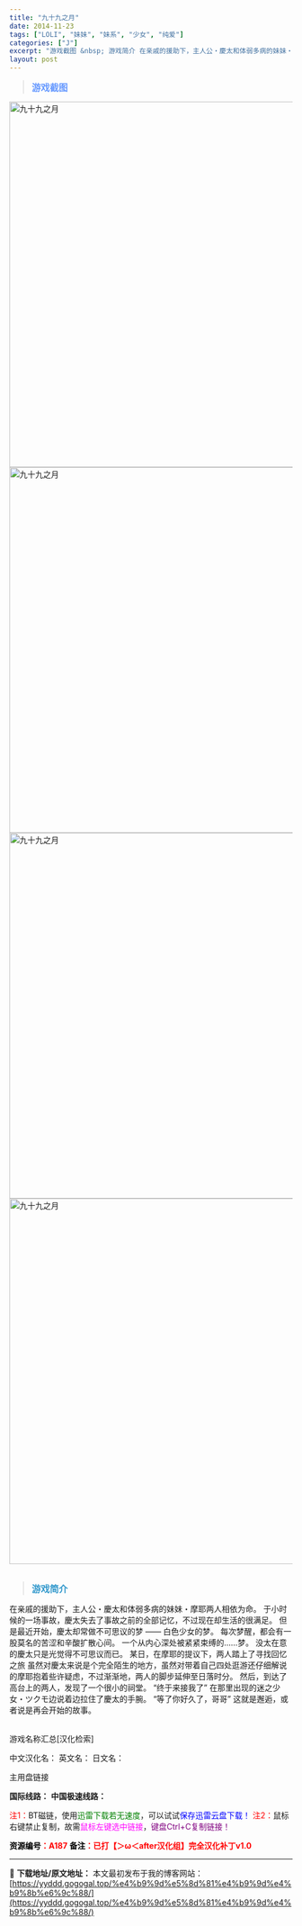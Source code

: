```yaml
---
title: "九十九之月"
date: 2014-11-23
tags: ["LOLI", "妹妹", "妹系", "少女", "纯爱"]
categories: ["J"]
excerpt: "游戏截图 &nbsp; 游戏简介 在亲戚的援助下，主人公・慶太和体弱多病的妹妹・摩耶两人相依为命。 于小时候的一场事故，慶太失去了事故之前的全部记忆，不过现在却生活的很满足。 但是最近开始，慶太却常做不可思议的梦 —— 白色少女的梦。 每次梦醒，都会有一股莫名的苦涩和辛酸扩散心间。 一个从内心深处被&hellip;"
layout: post
---
```


<div>
<blockquote><b><span style="font-size: 12pt; color: #6699ff;">游戏截图</span></b></blockquote>
<div><img title="点击放大" src="https://yyddd.gogogal.top/wp-content/uploads/2025/04/20250430_6811da9343591.webp" alt="九十九之月" width="650" /></div>
<div><img title="点击放大" src="https://yyddd.gogogal.top/wp-content/uploads/2025/04/20250430_6811da94c7368.webp" alt="九十九之月" width="650" /></div>
<div><img title="点击放大" src="https://yyddd.gogogal.top/wp-content/uploads/2025/04/20250430_6811da9875e1c.webp" alt="九十九之月" width="650" /></div>
<div><img title="点击放大" src="https://yyddd.gogogal.top/wp-content/uploads/2025/04/20250430_6811da9c7d48c.webp" alt="九十九之月" width="650" /></div>
&nbsp;
<blockquote><b><span style="font-size: 12pt; color: #3399cc;">游戏简介</span></b></blockquote>
<div>在亲戚的援助下，主人公・慶太和体弱多病的妹妹・摩耶两人相依为命。
于小时候的一场事故，慶太失去了事故之前的全部记忆，不过现在却生活的很满足。
但是最近开始，慶太却常做不可思议的梦 —— 白色少女的梦。
每次梦醒，都会有一股莫名的苦涩和辛酸扩散心间。
一个从内心深处被紧紧束缚的……梦。
没太在意的慶太只是光觉得不可思议而已。
某日，在摩耶的提议下，两人踏上了寻找回忆之旅
虽然对慶太来说是个完全陌生的地方，虽然对带着自己四处逛游还仔细解说的摩耶抱着些许疑虑，不过渐渐地，两人的脚步延伸至日落时分。
然后，到达了高台上的两人，发现了一个很小的祠堂。
“终于来接我了”
在那里出现的迷之少女・ツクモ边说着边拉住了慶太的手腕。
“等了你好久了，哥哥”
这就是邂逅，或者说是再会开始的故事。</div>
&nbsp;

游戏名称汇总[汉化检索]

中文汉化名：
英文名：
日文名：
</div>
<div class="panel panel-primary">
<div class="panel-heading">主用盘链接</div>
<div class="panel-body">

<b>国际线路：</b>
<b>中国极速线路：</b>


<span style="color: #ff0000;">注1：</span>BT磁链，使用<span style="color: #008000;">迅雷下载若无速度</span>，可以试试<span style="color: #0000ff;">保存迅雷云盘下载！</span>
<span style="color: #ff0000;">注2：</span>鼠标右键禁止复制，故需<span style="color: #ff00ff;">鼠标左键选中链接</span>，<span style="color: #800080;">键盘Ctrl+C复制链接！</span>

</div>
<div class="panel-footer"><span style="color: #ff0000;"><b><span style="color: #000000;">资源编号</span>：A187</b></span>
<span style="color: #ff0000;"><b><span style="color: #000000;">备注</span>：已打【＞ω＜after汉化组】完全汉化补丁v1.0</b></span></div>
</div>

---
📖 **下载地址/原文地址：** 本文最初发布于我的博客网站：[https://yyddd.gogogal.top/%e4%b9%9d%e5%8d%81%e4%b9%9d%e4%b9%8b%e6%9c%88/](https://yyddd.gogogal.top/%e4%b9%9d%e5%8d%81%e4%b9%9d%e4%b9%8b%e6%9c%88/)
